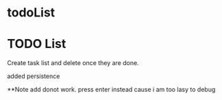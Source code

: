 todoList
========
<h1>TODO List</h1>

<p>Create task list and delete once they are done.</p>
<p>added persistence</p>


**Note
add donot work. press enter instead cause i am too lasy to debug
